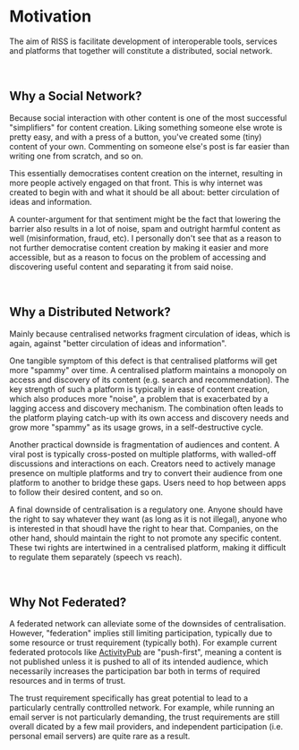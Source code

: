 # Motivation

The aim of RISS is facilitate development of interoperable tools, services and platforms that together will constitute a distributed, social network. 

<br>

## Why a Social Network?

Because social interaction with other content is one of the most successful "simplifiers" for content creation. Liking something someone else wrote is pretty easy, and with a press of a button, you've created some (tiny) content of your own. Commenting on someone else's post is far easier than writing one from scratch, and so on.

This essentially democratises content creation on the internet, resulting in more people actively engaged on that front. This is why internet was created to begin with and what it should be all about: better circulation of ideas and information.

A counter-argument for that sentiment might be the fact that lowering the barrier also results in a lot of noise, spam and outright harmful content as well (misinformation, fraud, etc). I personally don't see that as a reason to not further democratise content creation by making it easier and more accessible, but as a reason to focus on the problem of accessing and discovering useful content and separating it from said noise.

<br>

## Why a Distributed Network?

Mainly because centralised networks fragment circulation of ideas, which is again, against "better circulation of ideas and information".

One tangible symptom of this defect is that centralised platforms will get more "spammy" over time. A centralised platform maintains a monopoly on access and discovery of its content (e.g. search and recommendation). The key strength of such a platform is typically in ease of content creation, which also produces more "noise", a problem that is exacerbated by a lagging access and discovery mechanism. The combination often leads to the platform playing catch-up with its own access and discovery needs and grow more "spammy" as its usage grows, in a self-destructive cycle.

Another practical downside is fragmentation of audiences and content. A viral post is typically cross-posted on multiple platforms, with walled-off discussions and interactions on each. Creators need to actively manage presence on multiple platforms and try to convert their audience from one platform to another to bridge these gaps. Users need to hop between apps to follow their desired content, and so on.

A final downside of centralisation is a regulatory one. Anyone should have the right to say whatever they want (as long as it is not illegal), anyone who is interested in that shoudl have the right to hear that. Companies, on the other hand, should maintain the right to not promote any specific content. These twi rights are intertwined in a centralised platform, making it difficult to regulate them separately (speech vs reach).

<br>

## Why Not Federated?

A federated network can alleviate some of the downsides of centralisation. However, "federation" implies still limiting participation, typically due to some resource or trust requirement (typically both). For example current federated protocols like [ActivityPub][activity-pub] are "push-first", meaning a content is not published unless it is pushed to all of its intended audience, which necessarily increases the participation bar both in terms of required resources and in terms of trust.

The trust requirement specifically has great potential to lead to a particularly centrally conttrolled network. For example, while running an email server is not particularly demanding, the trust requirements are still overall dicated by a few mail providers, and independent participation (i.e. personal email servers) are quite rare as a result.

[activity-pub]: https://www.w3.org/TR/activitypub/